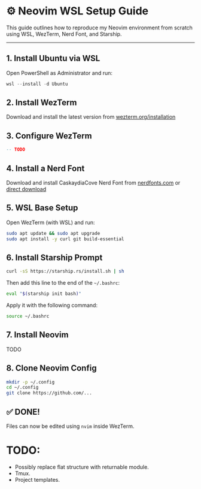 # ⚙️ Neovim WSL Setup Guide

This guide outlines how to reproduce my Neovim environment from scratch using WSL, WezTerm, Nerd Font, and Starship.

---

## 1. Install Ubuntu via WSL

Open PowerShell as Administrator and run:
```powershell
wsl --install -d Ubuntu
```

## 2. Install WezTerm
Download and install the latest version from [wezterm.org/installation](https://wezterm.org/installation.html)

## 3. Configure WezTerm
```lua
-- TODO
```

## 4. Install a Nerd Font
Download and install CaskaydiaCove Nerd Font from [nerdfonts.com](https://www.nerdfonts.com/font-downloads) or [direct download](https://github.com/ryanoasis/nerd-fonts/releases/download/v3.4.0/CascadiaCode.zip)

## 5. WSL Base Setup
Open WezTerm (with WSL) and run:
```bash
sudo apt update && sudo apt upgrade
sudo apt install -y curl git build-essential
```

## 6. Install Starship Prompt
```bash
curl -sS https://starship.rs/install.sh | sh
```
Then add this line to the end of the `~/.bashrc`:
```bash
eval "$(starship init bash)"
```
Apply it with the following command:
```bash
source ~/.bashrc
```

## 7. Install Neovim
TODO

##  8. Clone Neovim Config
```bash
mkdir -p ~/.config
cd ~/.config
git clone https://github.com/...
```

## ✅ DONE!
Files can now be edited using `nvim` inside WezTerm.

# TODO:
- Possibly replace flat structure with returnable module.
- Tmux.
- Project templates.
